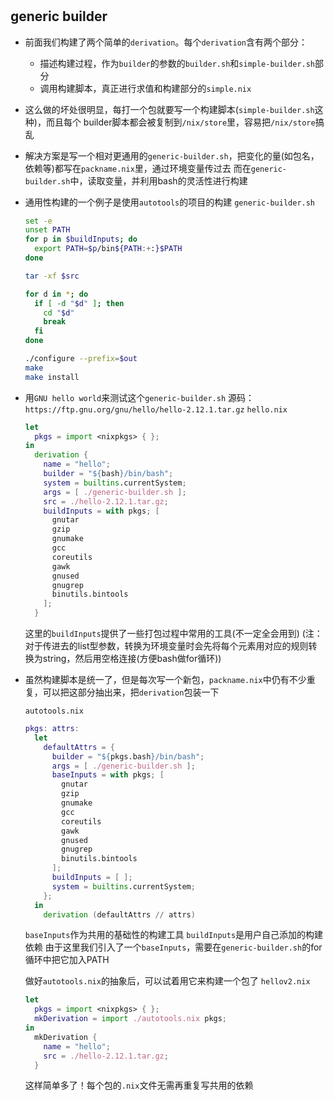 # 




## generic builder

- 前面我们构建了两个简单的`derivation`。每个`derivation`含有两个部分：
  - 描述构建过程，作为`builder`的参数的`builder.sh`和`simple-builder.sh`部分
  - 调用构建脚本，真正进行求值和构建部分的`simple.nix`

- 这么做的坏处很明显，每打一个包就要写一个构建脚本(`simple-builder.sh`这种)，而且每个
  builder脚本都会被复制到`/nix/store`里，容易把`/nix/store`搞乱

- 解决方案是写一个相对更通用的`generic-builder.sh`，把变化的量(如包名，依赖等)都写在`packname.nix`里，通过环境变量传过去
  而在`generic-builder.sh`中，读取变量，并利用bash的灵活性进行构建

- 通用性构建的一个例子是使用`autotools`的项目的构建
  `generic-builder.sh`
  ```bash
  set -e
  unset PATH
  for p in $buildInputs; do
    export PATH=$p/bin${PATH:+:}$PATH
  done

  tar -xf $src

  for d in *; do
    if [ -d "$d" ]; then
      cd "$d"
      break
    fi
  done

  ./configure --prefix=$out
  make
  make install
  ```

- 用`GNU hello world`来测试这个`generic-builder.sh`
  源码： `https://ftp.gnu.org/gnu/hello/hello-2.12.1.tar.gz`
  `hello.nix`
  ```nix
  let 
    pkgs = import <nixpkgs> { };
  in
    derivation {
      name = "hello";
      builder = "${bash}/bin/bash";
      system = builtins.currentSystem;
      args = [ ./generic-builder.sh ];
      src = ./hello-2.12.1.tar.gz;
      buildInputs = with pkgs; [
        gnutar
        gzip
        gnumake
        gcc
        coreutils
        gawk
        gnused
        gnugrep
        binutils.bintools
      ];
    }
  ```

  这里的`buildInputs`提供了一些打包过程中常用的工具(不一定全会用到)
  (注：对于传进去的list型参数，转换为环境变量时会先将每个元素用对应的规则转换为string，然后用空格连接(方便bash做for循环))


- 虽然构建脚本是统一了，但是每次写一个新包，`packname.nix`中仍有不少重复，可以把这部分抽出来，把`derivation`包装一下

  `autotools.nix`
  ```nix
  pkgs: attrs:
    let 
      defaultAttrs = {
        builder = "${pkgs.bash}/bin/bash";
        args = [ ./generic-builder.sh ];
        baseInputs = with pkgs; [
          gnutar
          gzip
          gnumake
          gcc
          coreutils
          gawk
          gnused
          gnugrep
          binutils.bintools
        ];
        buildInputs = [ ];
        system = builtins.currentSystem;
      };
    in
      derivation (defaultAttrs // attrs)

  ```

  `baseInputs`作为共用的基础性的构建工具
  `buildInputs`是用户自己添加的构建依赖
  由于这里我们引入了一个`baseInputs`，需要在`generic-builder.sh`的for循环中把它加入PATH

  做好`autotools.nix`的抽象后，可以试着用它来构建一个包了
  `hellov2.nix`
  ```nix
  let
    pkgs = import <nixpkgs> { };
    mkDerivation = import ./autotools.nix pkgs;
  in
    mkDerivation {
      name = "hello";
      src = ./hello-2.12.1.tar.gz;
    }
  ```
  这样简单多了！每个包的`.nix`文件无需再重复写共用的依赖



